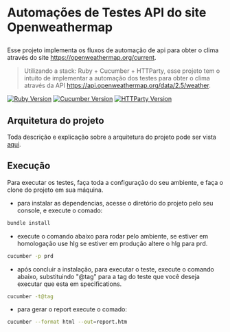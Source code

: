 # Automações de Testes API do site Openweathermap</p>

Esse projeto implementa os fluxos de automação de api para obter o clima através do site https://openweathermap.org/current.

> Utilizando a stack: Ruby + Cucumber + HTTParty, esse projeto tem o intuito de implementar a automação dos testes para obter o clima através da API https://api.openweathermap.org/data/2.5/weather.

[![Ruby Version][ruby-image]][ruby-url]
[![Cucumber Version][cucumber-image]][cucumber-url]
[![HTTParty Version][httparty-image]][httparty-url]


## Arquitetura do projeto

Toda descrição e explicação sobre a arquitetura do projeto pode ser vista [aqui](https://drive.google.com/file/d/1JnrR4z01-a3m4alm7hE7L8k_z_Q3N7oa/view?usp=sharing). 


## Execução

Para executar os testes, faça toda a configuração do seu ambiente, e faça o clone do projeto em sua máquina.

* para instalar as dependencias, acesse o diretório do projeto pelo seu console, e execute o comado:

```sh
bundle install
```
* execute o comando abaixo para rodar pelo ambiente, se estiver em homologação use hlg se estiver em produção altere o hlg para prd.

```sh
cucumber -p prd
```

* após concluir a instalação, para executar o teste, execute o comando abaixo, substituindo "@tag" para a tag do teste que você deseja executar que esta em specifications.

```sh
cucumber -t@tag
```

* para gerar o report execute o comado:

```sh
cucumber --format html --out=report.htm
```


[ruby-image]: https://img.shields.io/badge/ruby-2.6.5--1-red
[ruby-url]: https://www.ruby-lang.org/pt/
[cucumber-image]: https://img.shields.io/badge/cucumber-using-brightgreen
[cucumber-url]: https://cucumber.io/
[httparty-image]: https://img.shields.io/badge/httparty-0.18.1-yellow
[httparty-url]: https://rubygems.org/gems/httparty/versions/0.13.7?locale=pt-BR

